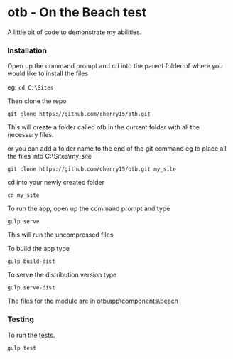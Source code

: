 # otb - On the Beach test

A little bit of code to demonstrate my abilities.

### Installation

Open up the command prompt and cd into the parent folder of where you would like to install the files 

eg. `cd C:\Sites`

Then clone the repo

`git clone https://github.com/cherry15/otb.git`

This will create a folder called otb in the current folder with all the necessary files.

or you can add a folder name to the end of the git command eg to place all the files into C:\Sites\my_site

`git clone https://github.com/cherry15/otb.git my_site`

cd into your newly created folder

`cd my_site`

To run the app, open up the command prompt and type

`gulp serve`

This will run the uncompressed files

To build the app type

`gulp build-dist`

To serve the distribution version type

`gulp serve-dist`

The files for the module are in otb\app\components\beach

### Testing

To run the tests.

`gulp test`

